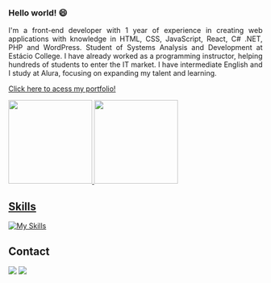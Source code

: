 ### Hello world! 😄

<div style="text-align:justify;">
 
I'm a front-end developer with 1 year of experience in creating web applications with knowledge in HTML, CSS, JavaScript, React, C# .NET, PHP and WordPress. Student of Systems Analysis and Development at Estácio College. I have already worked as a programming instructor, helping hundreds of students to enter the IT market. I have intermediate English and I study at Alura, focusing on expanding my talent and learning.

<a href="https://jucox.github.io/portfolio/" target="_blank">Click here to acess my portfolio!</a>
 <br>
</div>

 <div>
  <a href="https://github.com/jucox">
  <img height="166em" src="https://github-readme-stats.vercel.app/api?username=jucox&show_icons=true&theme=dark&include_all_commits=true&count_private=true"/>
  <img height="166em" src="https://github-readme-stats.vercel.app/api/top-langs/?username=jucox&layout=compact&langs_count=7&theme=dark"/>
</div>
 
 ## Skills
 
[![My Skills](https://skillicons.dev/icons?i=html,css,js,react,cs,php,wordpress)](https://skillicons.dev)

 ## Contact
<div> 
  <a href = "mailto:renatojr.dev@gmail.com"><img src="https://img.shields.io/badge/Gmail-D14836?style=for-the-badge&logo=gmail&logoColor=white" target="_blank"></a>
  <a href="https://www.linkedin.com/in/renatoteixeiralinsjr" target="_blank"><img src="https://img.shields.io/badge/LinkedIn-0077B5?style=for-the-badge&logo=linkedin&logoColor=white"></a>
</div>
</div>
